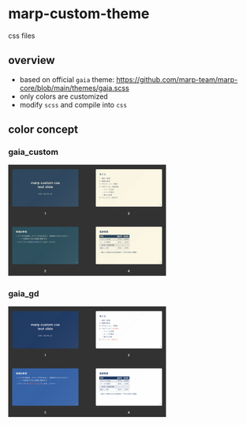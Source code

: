 # marp-custom-theme
css files

## overview

- based on official `gaia` theme: https://github.com/marp-team/marp-core/blob/main/themes/gaia.scss
- only colors are customized
- modify `scss` and compile into `css`

## color concept

### gaia_custom

<img src="https://github.com/hnsol/marp-custom-theme/blob/main/SS_gaia_custom.png" width="320px">


### gaia_gd

<img src="https://github.com/hnsol/marp-custom-theme/blob/main/SS_gaia_gd.png" width="320px">



